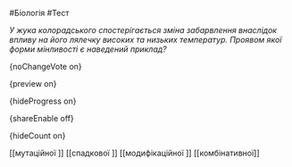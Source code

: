 #Біологія #Тест

*У жука колорадського спостерігається зміна забарвлення внаслідок впливу на його лялечку високих та низьких температур. Проявом якої форми мінливості є наведений приклад?*

{noChangeVote on}

{preview on}

{hideProgress on}

{shareEnable off}

{hideCount on}

[[мутаційної ]]
[[спадкової ]]
[[модифікаційної ]]
[[комбінативної]]
